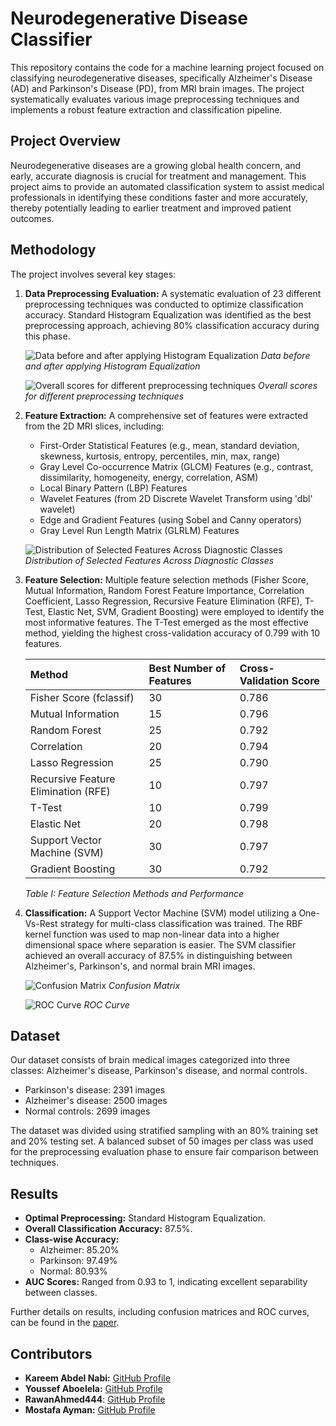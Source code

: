 # Neurodegenerative Disease Classifier

This repository contains the code for a machine learning project focused on classifying neurodegenerative diseases, specifically Alzheimer's Disease (AD) and Parkinson's Disease (PD), from MRI brain images. The project systematically evaluates various image preprocessing techniques and implements a robust feature extraction and classification pipeline.

## Project Overview

Neurodegenerative diseases are a growing global health concern, and early, accurate diagnosis is crucial for treatment and management. This project aims to provide an automated classification system to assist medical professionals in identifying these conditions faster and more accurately, thereby potentially leading to earlier treatment and improved patient outcomes.

## Methodology

The project involves several key stages:

1.  **Data Preprocessing Evaluation:** A systematic evaluation of 23 different preprocessing techniques was conducted to optimize classification accuracy. Standard Histogram Equalization was identified as the best preprocessing approach, achieving 80% classification accuracy during this phase.

    ![Data before and after applying Histogram Equalization](https://github.com/user-attachments/assets/9ac614d5-5806-4f29-bf3e-d4f86d14c638)
    *Data before and after applying Histogram Equalization*

    ![Overall scores for different preprocessing techniques](https://github.com/user-attachments/assets/cd80f7c0-e14d-4bf1-be71-c16759ae9eba)
    *Overall scores for different preprocessing techniques*

2.  **Feature Extraction:** A comprehensive set of features were extracted from the 2D MRI slices, including:
    * First-Order Statistical Features (e.g., mean, standard deviation, skewness, kurtosis, entropy, percentiles, min, max, range) 
    * Gray Level Co-occurrence Matrix (GLCM) Features (e.g., contrast, dissimilarity, homogeneity, energy, correlation, ASM) 
    * Local Binary Pattern (LBP) Features 
    * Wavelet Features (from 2D Discrete Wavelet Transform using 'dbl' wavelet) 
    * Edge and Gradient Features (using Sobel and Canny operators) 
    * Gray Level Run Length Matrix (GLRLM) Features 

    ![Distribution of Selected Features Across Diagnostic Classes](https://github.com/user-attachments/assets/615d9467-e126-40ca-a90d-ac5769849241)
    *Distribution of Selected Features Across Diagnostic Classes*

3.  **Feature Selection:** Multiple feature selection methods (Fisher Score, Mutual Information, Random Forest Feature Importance, Correlation Coefficient, Lasso Regression, Recursive Feature Elimination (RFE), T-Test, Elastic Net, SVM, Gradient Boosting) were employed to identify the most informative features. The T-Test emerged as the most effective method, yielding the highest cross-validation accuracy of 0.799 with 10 features.

    | Method                          | Best Number of Features | Cross-Validation Score |
    | :------------------------------ | :---------------------- | :--------------------- |
    | Fisher Score (fclassif)         | 30                      | 0.786                  |
    | Mutual Information              | 15                      | 0.796                  |
    | Random Forest                   | 25                      | 0.792                  |
    | Correlation                     | 20                      | 0.794                  |
    | Lasso Regression                | 25                      | 0.790                  |
    | Recursive Feature Elimination (RFE) | 10                      | 0.797                  |
    | T-Test                          | 10                      | 0.799                  |
    | Elastic Net                     | 20                      | 0.798                  |
    | Support Vector Machine (SVM)    | 30                      | 0.797                  |
    | Gradient Boosting               | 30                      | 0.792                  |
    *Table I: Feature Selection Methods and Performance* 

4.  **Classification:** A Support Vector Machine (SVM) model utilizing a One-Vs-Rest strategy for multi-class classification was trained. The RBF kernel function was used to map non-linear data into a higher dimensional space where separation is easier. The SVM classifier achieved an overall accuracy of 87.5% in distinguishing between Alzheimer's, Parkinson's, and normal brain MRI images.

    ![Confusion Matrix](https://github.com/user-attachments/assets/8afccc99-c605-49ae-a0b9-a3e009f6a34c)
    *Confusion Matrix*

    ![ROC Curve](https://github.com/user-attachments/assets/bf94808a-a6df-4357-8b03-52057d51d7c3)
    *ROC Curve* 

## Dataset

Our dataset consists of brain medical images categorized into three classes: Alzheimer's disease, Parkinson's disease, and normal controls.
* Parkinson's disease: 2391 images 
* Alzheimer's disease: 2500 images 
* Normal controls: 2699 images 

The dataset was divided using stratified sampling with an 80% training set and 20% testing set. A balanced subset of 50 images per class was used for the preprocessing evaluation phase to ensure fair comparison between techniques.

## Results

* **Optimal Preprocessing:** Standard Histogram Equalization.
* **Overall Classification Accuracy:** 87.5%.
* **Class-wise Accuracy:**
    * Alzheimer: 85.20% 
    * Parkinson: 97.49% 
    * Normal: 80.93% 
* **AUC Scores:** Ranged from 0.93 to 1, indicating excellent separability between classes.

Further details on results, including confusion matrices and ROC curves, can be found in the [paper](https://drive.google.com/file/d/1wCyY5RxwrbDUlspvcRBalUtwrGtuFgvS/view?usp=sharing).

## Contributors

* **Kareem Abdel Nabi:** [GitHub Profile](https://github.com/karreemm)
* **Youssef Aboelela:** [GitHub Profile](https://github.com/Youssef-Abo-El-Ela)
* **RawanAhmed444**: [GitHub Profile](https://github.com/RawanAhmed444)
* **Mostafa Ayman:** [GitHub Profile](https://github.com/mostafa-aboelmagd)
